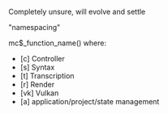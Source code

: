 Completely unsure, will evolve and settle

"namespacing"

mc$_function_name()
where:
  - [c] Controller
  - [s] Syntax
  - [t] Transcription
  - [r] Render
  - [vk] Vulkan
  - [a] application/project/state management

